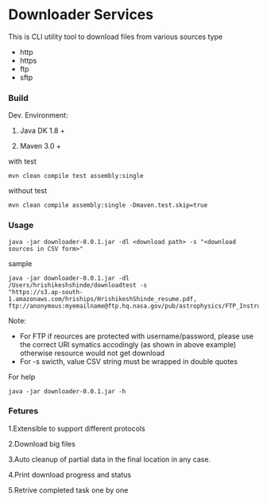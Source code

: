 # Downloader Services

This is CLI utility tool to download files from various sources type 

  * http
  * https
  * ftp
  * sftp


### Build
Dev. Environment:

1) Java DK 1.8 +

2) Maven 3.0 +


with test
```
mvn clean compile test assembly:single
```

without test
```
mvn clean compile assembly:single -Dmaven.test.skip=true
```

### Usage

```
java -jar downloader-0.0.1.jar -dl <download path> -s "<download sources in CSV form>"
```
sample
```
java -jar downloader-0.0.1.jar -dl /Users/hrishikeshshinde/downloadtest -s
"https://s3.ap-south-1.amazonaws.com/hriships/HrishikeshShinde_resume.pdf,
ftp://anonymous:myemailname@ftp.hq.nasa.gov/pub/astrophysics/FTP_Instructions.txt"
```
Note: 
* For FTP if reources are protected with username/password, please use the correct URl symatics accodingly (as shown
in above example) otherwise resource would not get download
* For -s swicth, value CSV string must be wrapped in double quotes

For help
```
java -jar downloader-0.0.1.jar -h
```

### Fetures
1.Extensible to support different protocols

2.Download big files

3.Auto cleanup of partial data in the final location in any case.

4.Print download progress and status

5.Retrive completed task one by one 

